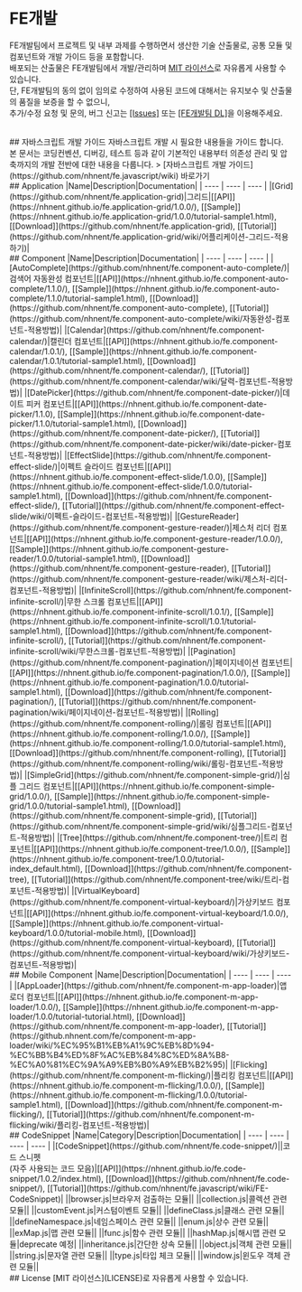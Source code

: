 FE개발
======================
FE개발팀에서 프로젝트 및 내부 과제를 수행하면서 생산한 기술 산출물로, 공통 모듈 및 컴포넌트와 개발 가이드 등을 포함합니다.<br>
배포되는 산출물은 FE개발팀에서 개발/관리하며 [MIT 라이선스](LICENSE)로 자유롭게 사용할 수 있습니다.<br>
단, FE개발팀의 동의 없이 임의로 수정하여 사용된 코드에 대해서는 유지보수 및 산출물의 품질을 보증을 할 수 없으니,<br>
추가/수정 요청 및 문의, 버그 신고는 [[Issues]](https://github.com/nhnent/fe.javascript/issues) 또는 [[FE개발팀 DL]](mailto:e0242@nhnent.com)을 이용해주세요.<br>

<br>
## 자바스크립트 개발 가이드
자바스크립트 개발 시 필요한 내용들을 가이드 합니다.<br>
본 문서는 코딩컨벤션, 디버깅, 테스트 등과 같이 기본적인 내용부터 의존성 관리 및 압축까지의 개발 전반에 대한 내용을 다룹니다.
> [자바스크립트 개발 가이드](https://github.com/nhnent/fe.javascript/wiki) 바로가기

<br>
## Application
|Name|Description|Documentation|
| ---- | ---- | ---- |
|[Grid](https://github.com/nhnent/fe.application-grid)|그리드|[[API]](https://nhnent.github.io/fe.application-grid/1.0.0/), [[Sample]](https://nhnent.github.io/fe.application-grid/1.0.0/tutorial-sample1.html),  [[Download]](https://github.com/nhnent/fe.application-grid), [[Tutorial]](https://github.com/nhnent/fe.application-grid/wiki/어플리케이션-그리드-적용하기)|
 
<br>
## Component
|Name|Description|Documentation|
| ---- | ---- | ---- |
|[AutoComplete](https://github.com/nhnent/fe.component-auto-complete/)|검색어 자동완성 컴포넌트|[[API]](https://nhnent.github.io/fe.component-auto-complete/1.1.0/), [[Sample]](https://nhnent.github.io/fe.component-auto-complete/1.1.0/tutorial-sample1.html),  [[Download]](https://github.com/nhnent/fe.component-auto-complete), [[Tutorial]](https://github.com/nhnent/fe.component-auto-complete/wiki/자동완성-컴포넌트-적용방법)|
|[Calendar](https://github.com/nhnent/fe.component-calendar/)|캘린더 컴포넌트|[[API]](https://nhnent.github.io/fe.component-calendar/1.0.1/), [[Sample]](https://nhnent.github.io/fe.component-calendar/1.0.1/tutorial-sample1.html), [[Download]](https://github.com/nhnent/fe.component-calendar/), [[Tutorial]](https://github.com/nhnent/fe.component-calendar/wiki/달력-컴포넌트-적용방법)|
|[DatePicker](https://github.com/nhnent/fe.component-date-picker/)|데이트 피커 컴포넌트|[[API]](https://nhnent.github.io/fe.component-date-picker/1.1.0), [[Sample]](https://nhnent.github.io/fe.component-date-picker/1.1.0/tutorial-sample1.html), [[Download]](https://github.com/nhnent/fe.component-date-picker/), [[Tutorial]](https://github.com/nhnent/fe.component-date-picker/wiki/date-picker-컴포넌트-적용방법)|
|[EffectSlide](https://github.com/nhnent/fe.component-effect-slide/)|이펙트 슬라이드 컴포넌트|[[API]](https://nhnent.github.io/fe.component-effect-slide/1.0.0), [[Sample]](https://nhnent.github.io/fe.component-effect-slide/1.0.0/tutorial-sample1.html), [[Download]](https://github.com/nhnent/fe.component-effect-slide/), [[Tutorial]](https://github.com/nhnent/fe.component-effect-slide/wiki/이펙트-슬라이드-컴포넌트-적용방법)|
|[GestureReader](https://github.com/nhnent/fe.component-gesture-reader/)|제스처 리더 컴포넌트|[[API]](https://nhnent.github.io/fe.component-gesture-reader/1.0.0/), [[Sample]](https://nhnent.github.io/fe.component-gesture-reader/1.0.0/tutorial-sample1.html),  [[Download]](https://github.com/nhnent/fe.component-gesture-reader), [[Tutorial]](https://github.com/nhnent/fe.component-gesture-reader/wiki/제스처-리더-컴포넌트-적용방법)|
|[InfiniteScroll](https://github.com/nhnent/fe.component-infinite-scroll/)|무한 스크롤 컴포넌트|[[API]](https://nhnent.github.io/fe.component-infinite-scroll/1.0.1/), [[Sample]](https://nhnent.github.io/fe.component-infinite-scroll/1.0.1/tutorial-sample1.html),  [[Download]](https://github.com/nhnent/fe.component-infinite-scroll/), [[Tutorial]](https://github.com/nhnent/fe.component-infinite-scroll/wiki/무한스크롤-컴포넌트-적용방법)|
|[Pagination](https://github.com/nhnent/fe.component-pagination/)|페이지네이션 컴포넌트|[[API]](https://nhnent.github.io/fe.component-pagination/1.0.0/), [[Sample]](https://nhnent.github.io/fe.component-pagination/1.0.0/tutorial-sample1.html),  [[Download]](https://github.com/nhnent/fe.component-pagination/), [[Tutorial]](https://github.com/nhnent/fe.component-pagination/wiki/페이지네이션-컴포넌트-적용방법)|
|[Rolling](https://github.com/nhnent/fe.component-rolling/)|롤링 컴포넌트|[[API]](https://nhnent.github.io/fe.component-rolling/1.0.0/), [[Sample]](https://nhnent.github.io/fe.component-rolling/1.0.0/tutorial-sample1.html), [[Download]](https://github.com/nhnent/fe.component-rolling), [[Tutorial]](https://github.com/nhnent/fe.component-rolling/wiki/롤링-컴포넌트-적용방법)|
|[SimpleGrid](https://github.com/nhnent/fe.component-simple-grid/)|심플 그리드 컴포넌트|[[API]](https://nhnent.github.io/fe.component-simple-grid/1.0.0/), [[Sample]](https://nhnent.github.io/fe.component-simple-grid/1.0.0/tutorial-sample1.html),  [[Download]](https://github.com/nhnent/fe.component-simple-grid), [[Tutorial]](https://github.com/nhnent/fe.component-simple-grid/wiki/심플그리드-컴포넌트-적용방법)|
|[Tree](https://github.com/nhnent/fe.component-tree/)|트리 컴포넌트|[[API]](https://nhnent.github.io/fe.component-tree/1.0.0/), [[Sample]](https://nhnent.github.io/fe.component-tree/1.0.0/tutorial-index_default.html),  [[Download]](https://github.com/nhnent/fe.component-tree), [[Tutorial]](https://github.com/nhnent/fe.component-tree/wiki/트리-컴포넌트-적용방법)|
|[VirtualKeyboard](https://github.com/nhnent/fe.component-virtual-keyboard/)|가상키보드 컴포넌트|[[API]](https://nhnent.github.io/fe.component-virtual-keyboard/1.0.0/), [[Sample]](https://nhnent.github.io/fe.component-virtual-keyboard/1.0.0/tutorial-mobile.html),  [[Download]](https://github.com/nhnent/fe.component-virtual-keyboard), [[Tutorial]](https://github.com/nhnent/fe.component-virtual-keyboard/wiki/가상키보드-컴포넌트-적용방법)|

<br>
## Mobile Component
|Name|Description|Documentation|
| ---- | ---- | ---- |
|[AppLoader](https://github.com/nhnent/fe.component-m-app-loader)|앱로더 컴포넌트|[[API]](https://nhnent.github.io/fe.component-m-app-loader/1.0.0/), [[Sample]](https://nhnent.github.io/fe.component-m-app-loader/1.0.0/tutorial-tutorial.html),  [[Download]](https://github.com/nhnent/fe.component-m-app-loader), [[Tutorial]](https://github.nhnent.com/fe/component-m-app-loader/wiki/%EC%95%B1%EB%A1%9C%EB%8D%94-%EC%BB%B4%ED%8F%AC%EB%84%8C%ED%8A%B8-%EC%A0%81%EC%9A%A9%EB%B0%A9%EB%B2%95)|
|[Flicking](https://github.com/nhnent/fe.component-m-flicking/)|플리킹 컴포넌트|[[API]](https://nhnent.github.io/fe.component-m-flicking/1.0.0/), [[Sample]](https://nhnent.github.io/fe.component-m-flicking/1.0.0/tutorial-sample1.html),  [[Download]](https://github.com/nhnent/fe.component-m-flicking/), [[Tutorial]](https://github.com/nhnent/fe.component-m-flicking/wiki/플리킹-컴포넌트-적용방법)|

<br>
## CodeSnippet
|Name|Category|Description|Documentation|
| ---- | ---- | ---- | ---- |
|[CodeSnippet](https://github.com/nhnent/fe.code-snippet/)||코드 스니펫<br>(자주 사용되는 코드 모음)|[[API]](https://nhnent.github.io/fe.code-snippet/1.0.2/index.html), [[Download]](https://github.com/nhnent/fe.code-snippet/), [[Tutorial]](https://github.com/nhnent/fe.javascript/wiki/FE-CodeSnippet)|
||browser.js|브라우저 검출하는 모듈||
||collection.js|콜렉션 관련 모듈||
||customEvent.js|커스텀이벤트 모듈||
||defineClass.js|클래스 관련 모듈||
||defineNamespace.js|네임스페이스 관련 모듈||
||enum.js|상수 관련 모듈||
||exMap.js|맵 관련 모듈||
||func.js|함수 관련 모듈||
||hashMap.js|해시맵 관련 모듈|deprecate 예정|
||inheritance.js|간단한 상속 모듈||
||object.js|객체 관련 모듈||
||string.js|문자열 관련 모듈||
||type.js|타입 체크 모듈||
||window.js|윈도우 객체 관련 모듈||


<br>
## License
[MIT 라이선스](LICENSE)로 자유롭게 사용할 수 있습니다.
